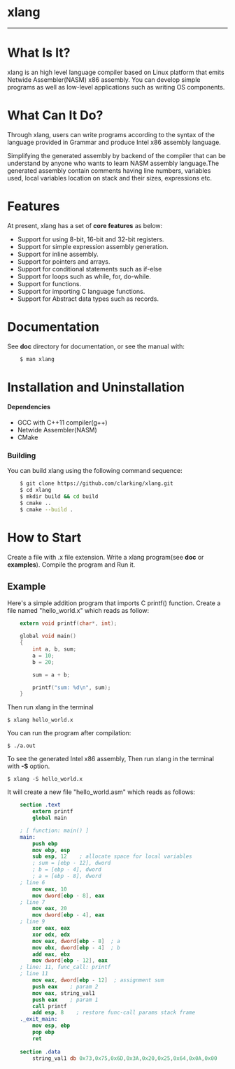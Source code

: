 
# xlang

--------------------------------------------------------------------------------

# What Is It?

xlang is an high level language compiler based on Linux platform that emits 
Netwide Assembler(NASM) x86 assembly. You can develop simple programs as well as 
low-level applications such as writing OS components.

# What Can It Do?

Through xlang, users can write programs according to the syntax of the language provided in 
Grammar and produce Intel x86 assembly language.

Simplifying the generated assembly by backend of the compiler that can be understand by anyone 
who wants to learn NASM assembly language.The generated assembly contain comments having line numbers,
variables used, local variables location on stack and their sizes, expressions etc.

# Features

At present, xlang has a set of **core features** as below:

  - Support for using 8-bit, 16-bit and 32-bit registers.
  - Support for simple expression assembly generation.
  - Support for inline assembly.
  - Support for pointers and arrays.
  - Support for conditional statements such as if-else
  - Support for loops such as while, for, do-while.
  - Support for functions.
  - Support for importing C language functions.
  - Support for Abstract data types such as records.

# Documentation

See **doc** directory for documentation, or see the manual with:

```bash
    $ man xlang
```
# Installation and Uninstallation

#### Dependencies

 - GCC with C++11 compiler(g++)<br/>
 - Netwide Assembler(NASM)
 - CMake

### Building

You can build xlang using the following command sequence:
```bash
    $ git clone https://github.com/clarking/xlang.git
    $ cd xlang
    $ mkdir build && cd build
    $ cmake ..
    $ cmake --build .
```
# How to Start

Create a file with .x file extension. Write a xlang program(see **doc** or **examples**).
Compile the program and Run it.

## Example
Here's a simple addition program that imports C printf() function.
Create a file named "hello_world.x" which reads as follow:
```c
    extern void printf(char*, int);

    global void main()
    {
        int a, b, sum;
        a = 10;
        b = 20;

        sum = a + b;

        printf("sum: %d\n", sum);
    }
 ```

Then run xlang in the terminal

    $ xlang hello_world.x

You can run the program after compilation:

    $ ./a.out

To see the generated Intel x86 assembly, 
Then run xlang in the terminal with **-S** option.

    $ xlang -S hello_world.x

It will create a new file "hello_world.asm" which reads as follows:

```nasm
    section .text
        extern printf
        global main

    ; [ function: main() ]
    main:
        push ebp
        mov ebp, esp
        sub esp, 12    ; allocate space for local variables
        ; sum = [ebp - 12], dword
        ; b = [ebp - 4], dword
        ; a = [ebp - 8], dword
    ; line 6
        mov eax, 10
        mov dword[ebp - 8], eax
    ; line 7
        mov eax, 20
        mov dword[ebp - 4], eax
    ; line 9
        xor eax, eax
        xor edx, edx
        mov eax, dword[ebp - 8]  ; a
        mov ebx, dword[ebp - 4]  ; b
        add eax, ebx
        mov dword[ebp - 12], eax
    ; line: 11, func_call: printf
    ; line 11
        mov eax, dword[ebp - 12]  ; assignment sum
        push eax    ; param 2
        mov eax, string_val1
        push eax    ; param 1
        call printf
        add esp, 8    ; restore func-call params stack frame
    ._exit_main:
        mov esp, ebp
        pop ebp
        ret 
    
    section .data
        string_val1 db 0x73,0x75,0x6D,0x3A,0x20,0x25,0x64,0x0A,0x00    ; 'sum: %d\n'
```
